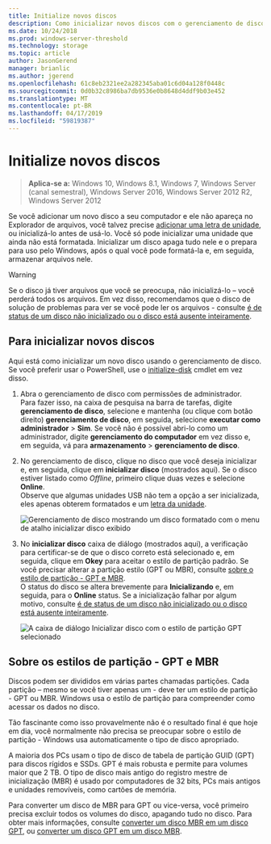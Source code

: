 ```yaml
---
title: Initialize novos discos
description: Como inicializar novos discos com o gerenciamento de disco, fazendo com que eles prontos para uso. Também inclui links para solução de problemas.
ms.date: 10/24/2018
ms.prod: windows-server-threshold
ms.technology: storage
ms.topic: article
author: JasonGerend
manager: brianlic
ms.author: jgerend
ms.openlocfilehash: 61c8eb2321ee2a282345aba01c6d04a128f0448c
ms.sourcegitcommit: 0d0b32c8986ba7db9536e0b8648d4ddf9b03e452
ms.translationtype: MT
ms.contentlocale: pt-BR
ms.lasthandoff: 04/17/2019
ms.locfileid: "59819387"
---
```

# <a name="initialize-new-disks"></a>Initialize novos discos

> **Aplica-se a:** Windows 10, Windows 8.1, Windows 7, Windows Server (canal semestral), Windows Server 2016, Windows Server 2012 R2, Windows Server 2012

Se você adicionar um novo disco a seu computador e ele não apareça no Explorador de arquivos, você talvez precise [adicionar uma letra de unidade](change-a-drive-letter.md), ou inicializá-lo antes de usá-lo. Você só pode inicializar uma unidade que ainda não está formatada. Inicializar um disco apaga tudo nele e o prepara para uso pelo Windows, após o qual você pode formatá-la e, em seguida, armazenar arquivos nele.

> [!WARNING]
> Se o disco já tiver arquivos que você se preocupa, não inicializá-lo – você perderá todos os arquivos. Em vez disso, recomendamos que o disco de solução de problemas para ver se você pode ler os arquivos - consulte [é de status de um disco não inicializado ou o disco está ausente inteiramente](troubleshooting-disk-management.md#disk-not-initialized).

## <a name="to-initialize-new-disks"></a>Para inicializar novos discos

Aqui está como inicializar um novo disco usando o gerenciamento de disco. Se você preferir usar o PowerShell, use o [initialize-disk](https://docs.microsoft.com/powershell/module/storage/initialize-disk) cmdlet em vez disso.

1. Abra o gerenciamento de disco com permissões de administrador. <br>Para fazer isso, na caixa de pesquisa na barra de tarefas, digite **gerenciamento de disco**, selecione e mantenha (ou clique com botão direito) **gerenciamento de disco**, em seguida, selecione **executar como administrador**  >  **Sim**. Se você não é possível abri-lo como um administrador, digite **gerenciamento do computador** em vez disso e, em seguida, vá para **armazenamento** > **gerenciamento de disco**.
1. No gerenciamento de disco, clique no disco que você deseja inicializar e, em seguida, clique em **inicializar disco** (mostrados aqui). Se o disco estiver listado como *Offline*, primeiro clique duas vezes e selecione **Online**.<br>Observe que algumas unidades USB não tem a opção a ser inicializada, eles apenas obterem formatados e um [letra da unidade](change-a-drive-letter.md).

    ![Gerenciamento de disco mostrando um disco formatado com o menu de atalho inicializar disco exibido](media\uninitialized-disk.PNG)
2. No **inicializar disco** caixa de diálogo (mostrados aqui), a verificação para certificar-se de que o disco correto está selecionado e, em seguida, clique em **Okey** para aceitar o estilo de partição padrão. Se você precisar alterar a partição estilo (GPT ou MBR), consulte [sobre o estilo de partição - GPT e MBR](#about-partition-styles-GPT-and-MBR).<br>O status do disco se altera brevemente para **Inicializando** e, em seguida, para o **Online** status. Se a inicialização falhar por algum motivo, consulte [é de status de um disco não inicializado ou o disco está ausente inteiramente](troubleshooting-disk-management.md#disk-not-initialized).

    ![A caixa de diálogo Inicializar disco com o estilo de partição GPT selecionado](media\initialize-disk.PNG)

## <a name="about-partition-styles---gpt-and-mbr"></a>Sobre os estilos de partição - GPT e MBR

Discos podem ser divididos em várias partes chamadas partições. Cada partição – mesmo se você tiver apenas um - deve ter um estilo de partição - GPT ou MBR. Windows usa o estilo de partição para compreender como acessar os dados no disco.

Tão fascinante como isso provavelmente não é o resultado final é que hoje em dia, você normalmente não precisa se preocupar sobre o estilo de partição - Windows usa automaticamente o tipo de disco apropriado.

A maioria dos PCs usam o tipo de disco de tabela de partição GUID (GPT) para discos rígidos e SSDs. GPT é mais robusta e permite para volumes maior que 2 TB. O tipo de disco mais antigo do registro mestre de inicialização (MBR) é usado por computadores de 32 bits, PCs mais antigos e unidades removíveis, como cartões de memória.

Para converter um disco de MBR para GPT ou vice-versa, você primeiro precisa excluir todos os volumes do disco, apagando tudo no disco. Para obter mais informações, consulte [converter um disco MBR em um disco GPT](change-an-mbr-disk-into-a-gpt-disk.md), ou [converter um disco GPT em um disco MBR](change-a-gpt-disk-into-an-mbr-disk.md).
